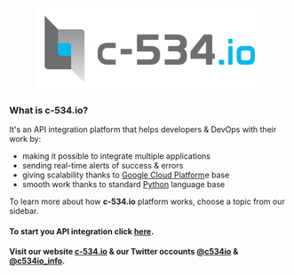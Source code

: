 <p align="center">
<a href="http://c-534.io">
<img src="https://raw.githubusercontent.com/c-534/documentation/master/images/logo_c-534io.png">
</a></p>

### What is c-534.io?

It's an API integration platform that helps developers & DevOps with their work by:

* making it  possible to integrate multiple applications
* sending real-time alerts of success & errors
* giving scalability thanks to [Google Cloud Platform](https://cloud.google.com/)e base
* smooth work thanks to standard [Python](https://www.python.org/) language base

To learn more about how **c-534.io** platform works, choose a topic from our sidebar. 

#### To start you API integration click [here](https://app.c-534.io/profile/register).

#### Visit our website **[c-534.io](http://c-534.io)** & our Twitter occounts [@c534io](https://twitter.com/c534io) & [@c534io_info](https://twitter.com/c534io_info).
